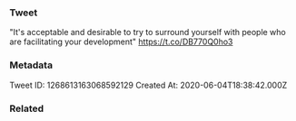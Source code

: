 ### Tweet
"It's acceptable and desirable to try to surround yourself with people who are facilitating your development" https://t.co/DB770Q0ho3

### Metadata
Tweet ID: 1268613163068592129
Created At: 2020-06-04T18:38:42.000Z

### Related

